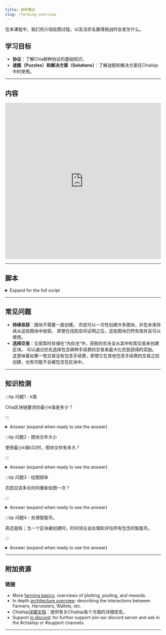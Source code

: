 ```yaml
---
title: 耕种概览
slug: /farming-overview
---
```


在本课程中，我们将介绍绘图过程，以及当农名赢得挑战时会发生什么。

## 学习目标

- **协议**：了解Chia耕种协议的基础知识。
- **谜题（Puzzles）和解决方案（Solutions）**：了解谜题和解决方案在Chialisp中的使用。

---

## 内容

<div class="videoWrapper">
<iframe width="100%" height="504" src="https://www.youtube.com/embed/vyn0nIO56WU" frameborder="0" allowfullscreen="allowfullscreen"></iframe>
</div>

---

## 脚本

<details>

<summary> Expand for the full script </summary>

0:00\
农民（Farmers）是寻求赢得空间证明挑战以换取奖励的节点。 赢得挑战的农民会构建并处理一个交易区块，并将其添加到区块链中。

0:20\
首先，农民预先生成哈希值到称为图块（Plots）的大块（large blocks）中。 这些图块的大小由一个常数k决定，k32是所需的最小尺寸，相当于每个图块约108GB。

0:40\
这个绘图过程计算密集，类似于传统区块链的“挖矿”，但这个过程只需要进行一次，大大减少了整体能耗。 一旦图块创建完成，它们会被农民被动监控，以确定它们是否包含当前网络挑战的有效空间证明。

1:00\
如果农民赢得了挑战，他们将开始从内存池中填充交易到区块中。 耕种客户端将控制哪些交易可以包含到区块中，通常会根据最高的耕种手续费用来做选择，从而增加总奖励。

1:20\
然后处理该区块，意味着所有交易和智能币中的程序都会被执行和解决。 区块随后由农民签名并提交到链上。

</details>

---

## 常见问题

- **持续收获**：图块不需要一直创建。 农民可以一次性创建许多图块，并在未来持续从这些图块中收获。 即使在找到空间证明之后，这些图块仍然有效并且可以使用。
- **选择交易**：交易暂时存储在“内存池”中，获胜的农夫会从其中检索交易来创建区块。 可以通过优先选择包含耕种手续费的交易来最大化农民获得的奖励。 这意味着如果一笔交易没有包含手续费，即使它在其他包含手续费的交易之前创建，也有可能不会被包含在区块中。

---

## 知识检测

:::tip 问题1 - k值

Chia区块链要求的最小k值是多少？

:::

<details>

<summary> Answer (expand when ready to see the answer)  </summary>

k32

</details>

:::tip 问题2 - 图块文件大小

使用最小k值k32时，图块文件有多大？

:::

<details>

<summary> Answer (expand when ready to see the answer)  </summary>

大约108GB

</details>

:::tip 问题3 - 绘图频率

农民应该多长时间重新绘图一次？

:::

<details>

<summary> Answer (expand when ready to see the answer) </summary>

理想情况下，农民不需要重新绘图。 农民可能在某些情况下会想要重新绘图(如改变k值或压缩率，从基于矿池的耕种改为独立耕种等)，但图块应长期保持有效和有用。

</details>

:::tip 问题4 - 处理智能币。

真还是假；当一个区块被创建时，时间领主会处理和评估所有包含的智能币。

:::

<details>

<summary> Answer (expand when ready to see the answer) </summary>

错误 农民处理区块中包含的智能币。 时间领主将区块注入到链的其余部分。

</details>

---

## 附加资源

### 链接

- More [farming basics](https://docs.chia.net/reference-client/farming/farming-basics): overviews of plotting, pooling, and rewards.
- In depth [architecture overview](https://docs.chia.net/chia-blockchain/architecture/architecture-overview): describing the interactions between Farmers, Harvesters, Wallets, etc.
- Chialisp[详细文档](https://chialisp.com/)：提供有关Chialisp各个方面的详细信息。
- Support [in discord](https://discord.gg/chia): for further support join our discord server and ask in the #chialisp or #support channels.

---
